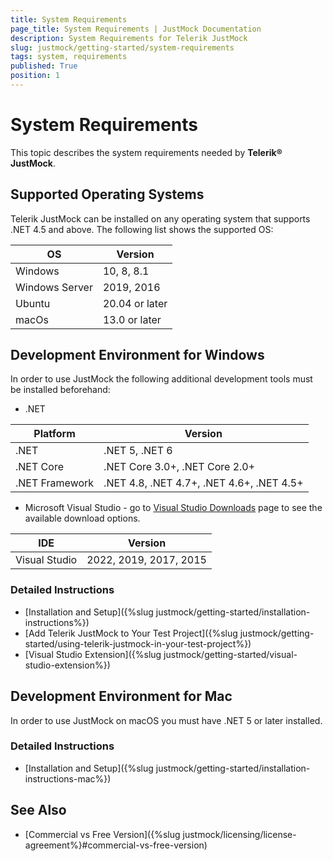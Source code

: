 ```yaml
---
title: System Requirements
page_title: System Requirements | JustMock Documentation
description: System Requirements for Telerik JustMock
slug: justmock/getting-started/system-requirements
tags: system, requirements
published: True
position: 1
---
```


# System Requirements

This topic describes the system requirements needed by __Telerik® JustMock__.

## Supported Operating Systems

Telerik JustMock can be installed on any operating system that supports .NET 4.5 and above. The following list shows the supported OS:

| OS	  | Version |
| ------- | --------|
| Windows | 10, 8, 8.1 |
| Windows Server | 2019, 2016 |
| Ubuntu | 20.04 or later  |
| macOs | 13.0 or later |

## Development Environment for Windows

In order to use JustMock the following additional development tools must be installed beforehand:

* .NET

| Platform		 | Version						   |
| -------------- | ------------------------------- |
| .NET 	 | .NET 5, .NET 6  |
| .NET Core 	 | .NET Core 3.0+, .NET Core 2.0+  |
| .NET Framework | .NET 4.8, .NET 4.7+, .NET 4.6+, .NET 4.5+ |

* Microsoft Visual Studio - go to [Visual Studio Downloads](https://visualstudio.microsoft.com/downloads/) page to see the available download options.

| IDE			| Version							 |
| ------------- | ---------------------------------- |
| Visual Studio | 2022, 2019, 2017, 2015 |

### Detailed Instructions

* [Installation and Setup]({%slug justmock/getting-started/installation-instructions%})
* [Add Telerik JustMock to Your Test Project]({%slug justmock/getting-started/using-telerik-justmock-in-your-test-project%})
* [Visual Studio Extension]({%slug justmock/getting-started/visual-studio-extension%})

## Development Environment for Mac

In order to use JustMock on macOS you must have .NET 5 or later installed.

### Detailed Instructions

* [Installation and Setup]({%slug justmock/getting-started/installation-instructions-mac%})

## See Also

* [Commercial vs Free Version]({%slug justmock/licensing/license-agreement%}#commercial-vs-free-version)
